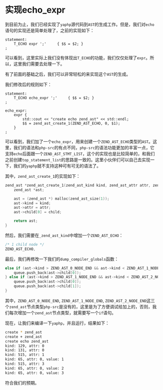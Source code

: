 # 实现echo_expr

到目前为止，我们已经实现了`yaphp`源代码到`AST`的生成工作。但是，我们对`echo`语句的实现还是简单处理了，之前的实现如下：

```bison
statement:
    T_ECHO expr ';'     { $$ = $2; }
;
```

可以看到，这里实际上我们没有体现出`T_ECHO`的功能，我们仅仅处理了`expr`。所以，这里我们需要去处理一下。

有了前面的基础之后，我们可以非常轻松的来实现这个`AST`的生成。

我们修改后的规则如下：

```bison
statement:
    T_ECHO echo_expr ';'     { $$ = $2; }
;

echo_expr:
    expr {
        std::cout << "create echo zend_ast" << std::endl;
        $$ = zend_ast_create_1(ZEND_AST_ECHO, 0, $1);
    }
;
```

可以看到，我们加了一个`echo_expr`，用来创建一个`ZEND_AST_ECHO`类型的`AST`。这里，我们的语法和`php-src`的有点不同，`php-src`的语法功能更加的丰富一点，它支持`echo`后面跟一个`ZEND_AST_STMT_LIST`，这个的实现也是比较简单的，和我们之前创建`top_statement_list`的思路是一致的。这里小伙伴们可以自己去实现一下，我们的`yaphp`就不支持这种可有可无的语法了。

其中，`zend_ast_create_1`的实现如下：

```cpp
zend_ast *zend_ast_create_1(zend_ast_kind kind, zend_ast_attr attr, zend_ast *child) {
    zend_ast *ast;

    ast = (zend_ast *) malloc(zend_ast_size(1));
    ast->kind = kind;
    ast->attr = attr;
    ast->child[0] = child;

    return ast;
}
```

然后，我们需要在`_zend_ast_kind`中增加一个`ZEND_AST_ECHO`：

```cpp
/* 1 child node */
ZEND_AST_ECHO,
```

最后，我们再修改一下我们的`dump_compiler_globals`函数：

```cpp
else if (ast->kind > ZEND_AST_0_NODE_END && ast->kind < ZEND_AST_1_NODE_END) {
    queue.push_back(ast->child[0]);
} else if (ast->kind > ZEND_AST_1_NODE_END && ast->kind < ZEND_AST_2_NODE_END) {
    queue.push_back(ast->child[0]);
    queue.push_back(ast->child[1]);
}
```

其中，`ZEND_AST_0_NODE_END`, `ZEND_AST_1_NODE_END`, `ZEND_AST_2_NODE_END`这三个`zend_ast`节点类型`php-src`是没有的，这里是为了方便调试给加上的，否则，我们每次增加一个`zend_ast`节点类型，就需要写一个`if`语句。

现在，让我们来编译一下`yaphp`，并且运行，结果如下：

```bash
create * zend_ast
create + zend_ast
create echo zend_ast
kind: 129, attr: 0
kind: 131, attr: 0
kind: 515, attr: 1
kind: 65, attr: 0, value: 1
kind: 515, attr: 3
kind: 65, attr: 0, value: 2
kind: 65, attr: 0, value: 3
```

符合我们的预期。
